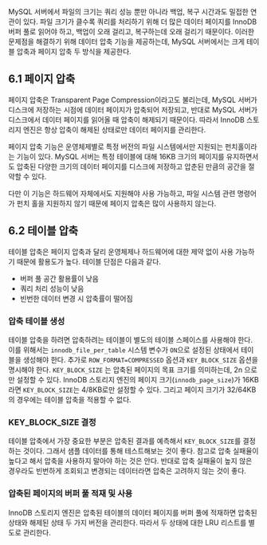 MySQL 서버에서 파일의 크기는 쿼리 성능 뿐만 아니라 백업, 복구 시간과도 밀접한 연관이 있다. 파일 크기가 클수록 쿼리를 처리하기 위해  더 많은 데이터 페이지를 InnoDB 버퍼 풀로 읽어야 하고, 백업이 오래 걸리고, 복구하는데 오래 걸리기 때문이다. 이러한 문제점을 해결하기 위해 데이터 압축 기능을 제공하는데, MySQL 서버에서는 크게 테이블 압축과 페이지 압축 두 방식을 제공한다.



## 6.1 페이지 압축

페이지 압축은 Transparent Page Compression이라고도 불리는데, MySQL 서버가 디스크에 저장하는 시점에 데이터 페이지가 압축되어 저장되고, 반대로 MySQL 서버가 디스크에서 데이터 페이지를 읽어올 때 압축이 해제되기 때문이다. 따라서 InnoDB 스토리지 엔진은 항상 압축이 해제된 상태로만 데이터 페이지를 관리한다.

페이지 압축 기능은 운영체제별로 특정 버전의 파일 시스템에서만 지원되는 펀치홀이라는 기능이 있다. MySQL 서버는 특정 테이블에 대해 16KB 크기의 페이지를 유지하면서도 압축된 다양한 크기의 데이터 페이지를 디스크에 저장하고 압춘된 만큼의 공간을 절약할 수 있다.

다만 이 기능은 하드웨어 자체에서도 지원해야 사용 가능하고, 파일 시스템 관련 명령어가 펀치 홀을 지원하지 않기 때문에 페이지 압축은 많이 사용하지 않는다.



## 6.2 테이블 압축

테이블 압축은 페이지 압축과 달리 운영체제나 하드웨어에 대한 제약 없이 사용 가능하기 때문에 활용도가 높다. 테이블 단점은 다음과 같다.

- 버퍼 풀 공간 활용률이 낮음
- 쿼리 처리 성능이 낮음
- 빈번한 데이터 변경 시 압축률이 떨어짐



### 압축 테이블 생성

테이블 압축을 하려면 압축하려는 테이블이 별도의 테이블 스페이스를 사용해야 한다. 이를 위해서는 `innodb_file_per_table` 시스템 변수가 `ON`으로 설정된 상태에서 테이블을 생성해야 한다. 추가로 `ROW_FORMAT=COMPRESSED` 옵션과 `KEY_BLOCK_SIZE` 옵션을 명시해야 한다. `KEY_BLOCK_SIZE` 는 압축된 페이지의 목표 크기를 의미하는데, 2n 으로만 설정할 수 있다. InnoDB 스토리지 엔진의 페이지 크기(`innodb_page_size`)가 16KB라면 `KEY_BLOCK_SIZE`는 4/8KB로만 설정할 수 있다. 그리고 페이지 크기가 32/64KB의 경우에는 테이블 압축을 적용할 수 없다.



### KEY_BLOCK_SIZE 결정

테이블 압축에서 가장 중요한 부분은 압축된 결과를 예측해서 `KEY_BLOCK_SIZE`를 결정하는 것이다. 그래서 샘플 데이터를 통해 테스트해보는 것이 좋다. 참고로 압축 실패율이 높다고 해서 압축을 사용하지 말아야 하는 것은 안다. 반대로 압축 실패율이 높지 않은 경우라도 빈번하게 조회되고 변경되는 데이터라면 압축은 고려하지 않는 것이 좋다.



### 압축된 페이지의 버퍼 풀 적재 및 사용

InnoDB 스토리지 엔진은 압축된 테이블의 데이터 페이지를 버퍼 풀에 적재하면 압축된 상태와 해제된 상태 두 가지 버전을 관리한다. 따라서 두 상태에 대한 LRU 리스트를 별도로 관리한다.